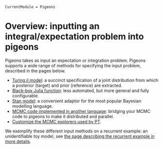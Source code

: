 ```@meta
CurrentModule = Pigeons
```

# Overview: inputting an integral/expectation problem into pigeons

Pigeons takes as input an expectation or integration problem.
Pigeons supports a wide range of methods for specifying the input problem, 
described in the pages below. 

- [Turing.jl model](input-turing.html): a succinct specification of a joint distribution from which a posterior (target) and prior (reference) are extracted. 
- [Black-box Julia function](input-julia.html): less automated, but more general and fully configurable. 
- [Stan model](input-stan.html): a convenient adaptor for the most popular Bayesian modelling language. 
- [MCMC code implemented in another language](input-nonjulian.html): bridging your MCMC code to pigeons to make it distributed and parallel. 
- [Customize the MCMC explorers used by PT](input-explorers.html).

We exemplify these different input methods on a recurrent example: 
an unidentifiable toy model, 
see [the page describing the recurrent example in more details](unidentifiable-example.html). 